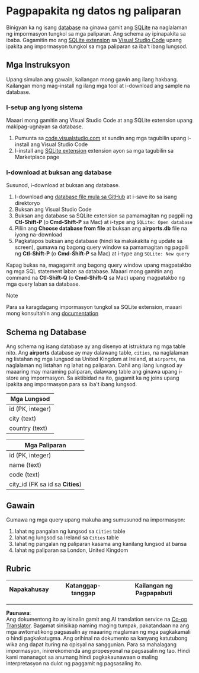 <!--
CO_OP_TRANSLATOR_METADATA:
{
  "original_hash": "25b37acdfb2452917c1aa2e2ca44317a",
  "translation_date": "2025-10-24T09:57:18+00:00",
  "source_file": "2-Working-With-Data/05-relational-databases/assignment.md",
  "language_code": "tl"
}
-->
# Pagpapakita ng datos ng paliparan

Binigyan ka ng isang [database](https://raw.githubusercontent.com/Microsoft/Data-Science-For-Beginners/main/2-Working-With-Data/05-relational-databases/airports.db) na ginawa gamit ang [SQLite](https://sqlite.org/index.html) na naglalaman ng impormasyon tungkol sa mga paliparan. Ang schema ay ipinapakita sa ibaba. Gagamitin mo ang [SQLite extension](https://marketplace.visualstudio.com/items?itemName=alexcvzz.vscode-sqlite&WT.mc_id=academic-77958-bethanycheum) sa [Visual Studio Code](https://code.visualstudio.com?WT.mc_id=academic-77958-bethanycheum) upang ipakita ang impormasyon tungkol sa mga paliparan sa iba't ibang lungsod.

## Mga Instruksyon

Upang simulan ang gawain, kailangan mong gawin ang ilang hakbang. Kailangan mong mag-install ng ilang mga tool at i-download ang sample na database.

### I-setup ang iyong sistema

Maaari mong gamitin ang Visual Studio Code at ang SQLite extension upang makipag-ugnayan sa database.

1. Pumunta sa [code.visualstudio.com](https://code.visualstudio.com?WT.mc_id=academic-77958-bethanycheum) at sundin ang mga tagubilin upang i-install ang Visual Studio Code
1. I-install ang [SQLite extension](https://marketplace.visualstudio.com/items?itemName=alexcvzz.vscode-sqlite&WT.mc_id=academic-77958-bethanycheum) extension ayon sa mga tagubilin sa Marketplace page

### I-download at buksan ang database

Susunod, i-download at buksan ang database.

1. I-download ang [database file mula sa GitHub](https://raw.githubusercontent.com/Microsoft/Data-Science-For-Beginners/main/2-Working-With-Data/05-relational-databases/airports.db) at i-save ito sa isang direktoryo
1. Buksan ang Visual Studio Code
1. Buksan ang database sa SQLite extension sa pamamagitan ng pagpili ng **Ctl-Shift-P** (o **Cmd-Shift-P** sa Mac) at i-type ang `SQLite: Open database`
1. Piliin ang **Choose database from file** at buksan ang **airports.db** file na iyong na-download
1. Pagkatapos buksan ang database (hindi ka makakakita ng update sa screen), gumawa ng bagong query window sa pamamagitan ng pagpili ng **Ctl-Shift-P** (o **Cmd-Shift-P** sa Mac) at i-type ang `SQLite: New query`

Kapag bukas na, magagamit ang bagong query window upang magpatakbo ng mga SQL statement laban sa database. Maaari mong gamitin ang command na **Ctl-Shift-Q** (o **Cmd-Shift-Q** sa Mac) upang magpatakbo ng mga query laban sa database.

> [!NOTE] 
> Para sa karagdagang impormasyon tungkol sa SQLite extension, maaari mong konsultahin ang [documentation](https://marketplace.visualstudio.com/items?itemName=alexcvzz.vscode-sqlite&WT.mc_id=academic-77958-bethanycheum)

## Schema ng Database

Ang schema ng isang database ay ang disenyo at istruktura ng mga table nito. Ang **airports** database ay may dalawang table, `cities`, na naglalaman ng listahan ng mga lungsod sa United Kingdom at Ireland, at `airports`, na naglalaman ng listahan ng lahat ng paliparan. Dahil ang ilang lungsod ay maaaring may maraming paliparan, dalawang table ang ginawa upang i-store ang impormasyon. Sa aktibidad na ito, gagamit ka ng joins upang ipakita ang impormasyon para sa iba't ibang lungsod.

| Mga Lungsod       |
| ----------------- |
| id (PK, integer)  |
| city (text)       |
| country (text)    |

| Mga Paliparan                     |
| --------------------------------- |
| id (PK, integer)                 |
| name (text)                      |
| code (text)                      |
| city_id (FK sa id sa **Cities**) |

## Gawain

Gumawa ng mga query upang makuha ang sumusunod na impormasyon:

1. lahat ng pangalan ng lungsod sa `Cities` table
1. lahat ng lungsod sa Ireland sa `Cities` table
1. lahat ng pangalan ng paliparan kasama ang kanilang lungsod at bansa
1. lahat ng paliparan sa London, United Kingdom

## Rubric

| Napakahusay | Katanggap-tanggap | Kailangan ng Pagpapabuti |
| ----------- | ----------------- | ------------------------ |

---

**Paunawa**:  
Ang dokumentong ito ay isinalin gamit ang AI translation service na [Co-op Translator](https://github.com/Azure/co-op-translator). Bagamat sinisikap naming maging tumpak, pakatandaan na ang mga awtomatikong pagsasalin ay maaaring maglaman ng mga pagkakamali o hindi pagkakatugma. Ang orihinal na dokumento sa kanyang katutubong wika ang dapat ituring na opisyal na sanggunian. Para sa mahalagang impormasyon, inirerekomenda ang propesyonal na pagsasalin ng tao. Hindi kami mananagot sa anumang hindi pagkakaunawaan o maling interpretasyon na dulot ng paggamit ng pagsasaling ito.